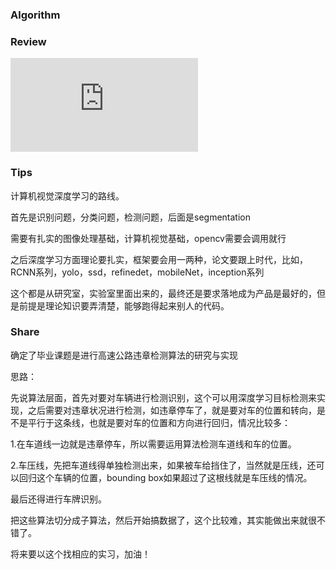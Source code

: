 ### Algorithm



### Review

![VGG论文](https://arxiv.org/pdf/1409.1556.pdf%20http://arxiv.org/abs/1409.1556.pdf)


### Tips

计算机视觉深度学习的路线。

首先是识别问题，分类问题，检测问题，后面是segmentation

需要有扎实的图像处理基础，计算机视觉基础，opencv需要会调用就行

之后深度学习方面理论要扎实，框架要会用一两种，论文要跟上时代，比如，RCNN系列，yolo，ssd，refinedet，mobileNet，inception系列

这个都是从研究室，实验室里面出来的，最终还是要求落地成为产品是最好的，但是前提是理论知识要弄清楚，能够跑得起来别人的代码。

### Share

确定了毕业课题是进行高速公路违章检测算法的研究与实现

思路：

先说算法层面，首先对要对车辆进行检测识别，这个可以用深度学习目标检测来实现，之后需要对违章状况进行检测，如违章停车了，就是要对车的位置和转向，是不是平行于这条线，也就是要对车的位置和方向进行回归，情况比较多：

1.在车道线一边就是违章停车，所以需要运用算法检测车道线和车的位置。

2.车压线，先把车道线得单独检测出来，如果被车给挡住了，当然就是压线，还可以回归这个车辆的位置，bounding box如果超过了这根线就是车压线的情况。

最后还得进行车牌识别。

把这些算法切分成子算法，然后开始搞数据了，这个比较难，其实能做出来就很不错了。

将来要以这个找相应的实习，加油！
